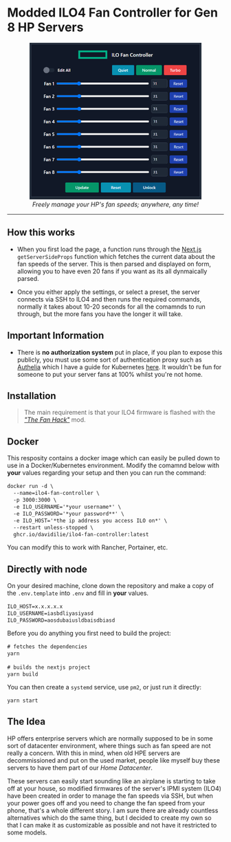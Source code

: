 # Modded ILO4 Fan Controller for Gen 8 HP Servers

<p align="center">
  <img width="400" src="readme/showcase.png">
  <br>
  <i>Freely manage your HP's fan speeds; anywhere, any time!</i>
</p>

---

## How this works

-   When you first load the page, a function runs through the [Next.js](https://nextjs.org/) `getServerSideProps` function which fetches the current data about the fan speeds of the server. This is then parsed and displayed on form, allowing you to have even 20 fans if you want as its all dynmaically parsed.

-   Once you either apply the settings, or select a preset, the server connects via SSH to ILO4 and then runs the required commands, normally it takes about 10-20 seconds for all the comamnds to run through, but the more fans you have the longer it will take.

## Important Information

-   There is **no authorization system** put in place, if you plan to expose this publicly, you must use some sort of authentication proxy such as [Authelia](https://github.com/authelia/authelia) which I have a guide for Kubernetes [here](https://github.com/DavidIlie/kubernetes-setup/tree/master/8%20-%20authelia). It wouldn't be fun for someone to put your server fans at 100% whilst you're not home.

## Installation

> The main requirement is that your ILO4 firmware is flashed with the _["The Fan Hack"](https://www.reddit.com/r/homelab/comments/hix44v/silence_of_the_fans_pt_2_hp_ilo_4_273_now_with/)_ mod.

## Docker

This resposity contains a docker image which can easily be pulled down to use in a Docker/Kubernetes environment. Modify the comamnd below with **your** values regarding your setup and then you can run the command:

```shell
docker run -d \
  --name=ilo4-fan-controller \
  -p 3000:3000 \
  -e ILO_USERNAME='*your username*' \
  -e ILO_PASSWORD='*your password**' \
  -e ILO_HOST='*the ip address you access ILO on*' \
  --restart unless-stopped \
  ghcr.io/davidilie/ilo4-fan-controller:latest
```

You can modify this to work with Rancher, Portainer, etc.

## Directly with node

On your desired machine, clone down the repository and make a copy of the `.env.template` into `.env` and fill in **your** values.

```env
ILO_HOST=x.x.x.x.x
ILO_USERNAME=iasbdliyasiyasd
ILO_PASSWORD=aosdubaiusldbaisdbiasd
```

Before you do anything you first need to build the project:

```shell
# fetches the dependencies
yarn

# builds the nextjs project
yarn build
```

You can then create a `systemd` service, use `pm2`, or just run it directly:

```shell
yarn start
```

## The Idea

HP offers enterprise servers which are normally supposed to be in some sort of datacenter environment, where things such as fan speed are not really a concern. With this in mind, when old HPE servers are decommissioned and put on the used market, people like myself buy these servers to have them part of our _Home Datacenter_.

These servers can easily start sounding like an airplane is starting to take off at your house, so modified firmwares of the server's IPMI system (ILO4) have been created in order to manage the fan speeds via SSH, but when your power goes off and you need to change the fan speed from your phone, that's a whole different story. I am sure there are already countless alternatives which do the same thing, but I decided to create my own so that I can make it as customizable as possible and not have it restricted to some models.
